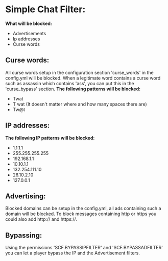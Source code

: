 # Simple Chat Filter:
**What will be blocked:**
* Advertisements
* Ip addresses
* Curse words

## Curse words:
All curse words setup in the configuration section 'curse_words' in the config.yml
will be blocked. When a legitimate word contains a curse word such as assassin which contains
'ass', you can put this in the 'curse_bypass' section.
**The following patterns will be blocked:**
* Twat
* T wat (It doesn't matter where and how many spaces there are)
* Tw@t

## IP addresses:
**The following IP patterns will be blocked:**
* 1.1.1.1
* 255.255.255.255
* 192.168.1.1
* 10.10.1.1
* 132.254.111.10
* 26.10.2.10
* 127.0.0.1

## Advertising:
Blocked domains can be setup in the config.yml, all ads containing such a domain will be blocked.
To block messages containing http or https you could also add http:// and https://.

## Bypassing:
Using the permissions 'SCF.BYPASSIPFILTER' and 'SCF.BYPASSADFILTER' you can let a player
bypass the IP and the Advertisement filters.
